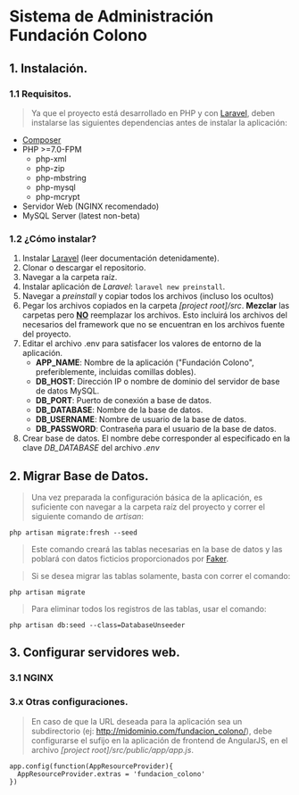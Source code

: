# Sistema de Administración Fundación Colono

## 1. Instalación.


### 1.1 Requisitos.

> Ya que el proyecto está desarrollado en PHP y con [Laravel](https://laravel.com/), deben instalarse las siguientes dependencias antes de instalar la aplicación:
>     
  * [Composer](https://getcomposer.org/)
  * PHP >=7.0-FPM
      * php-xml
      * php-zip
      * php-mbstring
      * php-mysql
      * php-mcrypt
  * Servidor Web (NGINX recomendado)
  * MySQL Server (latest non-beta)

### 1.2 ¿Cómo instalar?
> 
 1. Instalar [Laravel](https://laravel.com/docs/5.5#installation) (leer documentación detenidamente).
 2. Clonar o descargar el repositorio.
 3. Navegar a la carpeta raíz.
 4. Instalar aplicación de *Laravel*: `laravel new preinstall`.
 5. Navegar a *preinstall* y copiar todos los archivos (incluso los ocultos)
 6. Pegar los archivos copiados en la carpeta *[project root]/src*. **Mezclar** las carpetas pero <u>**NO**</u> reemplazar los archivos. Esto incluirá los archivos del necesarios del framework que no se encuentran en los archivos fuente del proyecto.
 7. Editar el archivo .env para satisfacer los valores de entorno de la aplicación.
      * **APP_NAME**: Nombre de la aplicación ("Fundación Colono", preferiblemente, incluidas comillas dobles).
      * **DB_HOST**: Dirección IP o nombre de dominio del servidor de base de datos MySQL.
      * **DB_PORT**: Puerto de conexión a base de datos.
      * **DB_DATABASE**: Nombre de la base de datos.
      * **DB_USERNAME**: Nombre de usuario de la base de datos.
      * **DB_PASSWORD**: Contraseña para el usuario de la base de datos.
 8. Crear base de datos. El nombre debe corresponder al especificado en la clave *DB_DATABASE* del archivo *.env*


## 2. Migrar Base de Datos.

> Una vez preparada la configuración básica de la aplicación, es suficiente con navegar a la carpeta raíz del proyecto y correr el siguiente comando de *artisan*:

    php artisan migrate:fresh --seed

> Este comando creará las tablas necesarias en la base de datos y las poblará con datos ficticios proporcionados por [Faker](https://github.com/fzaninotto/Faker).

> Si se desea migrar las tablas solamente, basta con correr el comando:

    php artisan migrate

> Para eliminar todos los registros de las tablas, usar el comando:

    php artisan db:seed --class=DatabaseUnseeder


## 3. Configurar servidores web.

### 3.1 NGINX

### 3.x Otras configuraciones.

> En caso de que la URL deseada para la aplicación sea un subdirectorio (ej: http://midominio.com/fundacion_colono/), debe configurarse el sufijo en la aplicación de frontend de AngularJS, en el archivo *[project root]/src/public/app/app.js*.

    app.config(function(AppResourceProvider){
      AppResourceProvider.extras = 'fundacion_colono'
    })

